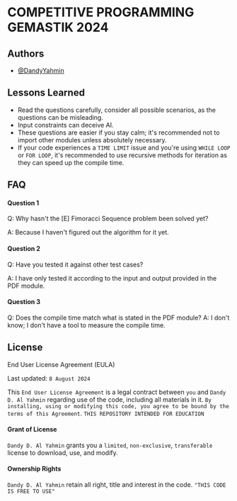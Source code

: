 
# COMPETITIVE PROGRAMMING GEMASTIK 2024

## Authors

- [@DandyYahmin](https://github.com/DandyYahmin)


## Lessons Learned

- Read the questions carefully, consider all possible scenarios, as the questions can be misleading.
- Input constraints can deceive AI.
- These questions are easier if you stay calm; it's recommended not to import other modules unless absolutely necessary.
- If your code experiences a `TIME LIMIT` issue and you're using `WHILE LOOP` or `FOR LOOP`, it's recommended to use recursive methods for iteration as they can speed up the compile time.


## FAQ

#### Question 1

Q: Why hasn't the [E] Fimoracci Sequence problem been solved yet?

A: Because I haven't figured out the algorithm for it yet.

#### Question 2

Q: Have you tested it against other test cases?

A: I have only tested it according to the input and output provided in the   PDF module.

#### Question 3

Q: Does the compile time match what is stated in the PDF module?
A: I don't know; I don't have a tool to measure the compile time.
## License

End User License Agreement (EULA)

Last updated: `8 August 2024`

This `End User License Agreement` is a legal contract between `you` and `Dandy D. Al Yahmin` regarding use of the code, including all materials in it. `By installing, using or modifying this code, you agree to be bound by the terms of this Agreement`. `THIS REPOSITORY INTENDED FOR EDUCATION` 

#### Grant of License

`Dandy D. Al Yahmin` grants you a `limited`, `non-exclusive`, `transferable` license to download, use, and modify.

#### Ownership Rights

`Dandy D. Al Yahmin` retain all right, title and interest in the code. `"THIS CODE IS FREE TO USE"`